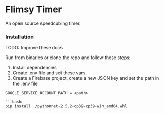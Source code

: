 # Flimsy Timer

An open source speedcubing timer.

### Installation

TODO: Improve these docs

Run from binaries or clone the repo and follow these steps:

1. Install dependencies
2. Create .env file and set these vars.
3. Create a Firebase project, create a new JSON key and set the path in the .env file

```
GOOGLE_SERVICE_ACCOUNT_PATH = <path>

```bash
pip install ./pythonnet-2.5.2-cp39-cp39-win_amd64.whl
```